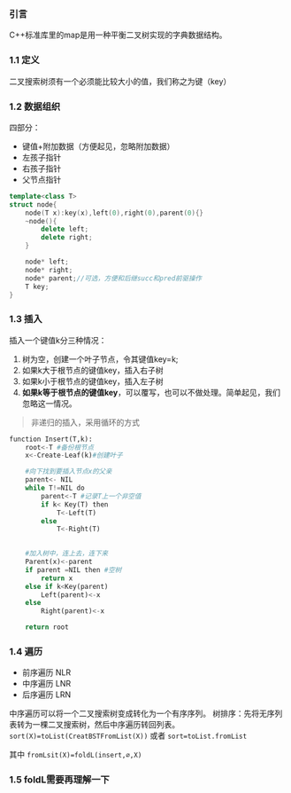 ### 引言
C++标准库里的map是用一种平衡二叉树实现的字典数据结构。
### 1.1 定义
二叉搜索树须有一个必须能比较大小的值，我们称之为键（key）
### 1.2 数据组织
四部分：
- 键值+附加数据（方便起见，忽略附加数据）
- 左孩子指针
- 右孩子指针
- 父节点指针

```c++
template<class T>
struct node{
    node(T x):key(x),left(0),right(0),parent(0){}
    ~node(){
        delete left;
        delete right;
    }

    node* left;
    node* right;
    node* parent;//可选，方便和后继succ和pred前驱操作
    T key;
}
```

### 1.3 插入
插入一个键值k分三种情况：
1. 树为空，创建一个叶子节点，令其键值key=k;
2. 如果k大于根节点的键值key，插入右子树
3. 如果k小于根节点的键值key，插入左子树
4. **如果k等于根节点的键值key**，可以覆写，也可以不做处理。简单起见，我们忽略这一情况。

> 非递归的插入，采用循环的方式
```python
function Insert(T,k):
    root<-T #备份根节点
    x<-Create-Leaf(k)#创建叶子

    #向下找到要插入节点x的父亲
    parent<- NIL
    while T!=NIL do
        parent<-T #记录T上一个非空值
        if k< Key(T) then
            T<-Left(T)
        else
            T<-Right(T)
    

    #加入树中，连上去，连下来
    Parent(x)<-parent 
    if parent =NIL then #空树
        return x
    else if k<Key(parent)
        Left(parent)<-x
    else 
        Right(parent)<-x

    return root

```

### 1.4 遍历
- 前序遍历 NLR
- 中序遍历 LNR
- 后序遍历 LRN

中序遍历可以将一个二叉搜索树变成转化为一个有序序列。
树排序：先将无序列表转为一棵二叉搜索树，然后中序遍历转回列表。
` sort(X)=toList(CreatBSTFromList(X))`
或者
`sort=toList.fromList`

其中
`fromLsit(X)=foldL(insert,∅,X)`


### 1.5 foldL需要再理解一下
